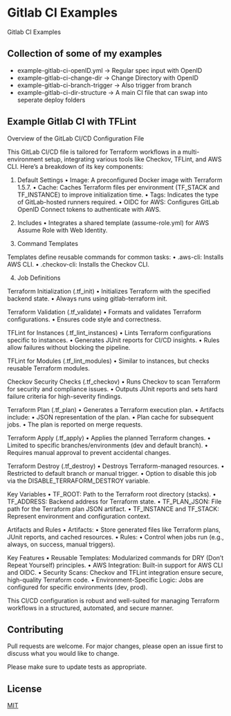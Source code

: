 # Gitlab CI Examples

Gitlab CI Examples

## Collection of some of my examples

- example-gitlab-ci-openID.yml -> Regular spec input with OpenID
- example-gitlab-ci-change-dir -> Change Directory with OpenID
- example-gitlab-ci-branch-trigger -> Also trigger from branch
- example-gitlab-ci-dir-structure -> A main CI file that can swap into seperate deploy folders


## Example Gitlab CI with TFLint

Overview of the GitLab CI/CD Configuration File

This GitLab CI/CD file is tailored for Terraform workflows in a multi-environment setup, integrating various tools like Checkov, TFLint, and AWS CLI. Here’s a breakdown of its key components:

1. Default Settings
	•	Image: A preconfigured Docker image with Terraform 1.5.7.
	•	Cache: Caches Terraform files per environment (TF_STACK and TF_INSTANCE) to improve initialization time.
	•	Tags: Indicates the type of GitLab-hosted runners required.
	•	OIDC for AWS: Configures GitLab OpenID Connect tokens to authenticate with AWS.

2. Includes
	•	Integrates a shared template (assume-role.yml) for AWS Assume Role with Web Identity.

3. Command Templates

Templates define reusable commands for common tasks:
	•	.aws-cli: Installs AWS CLI.
	•	.checkov-cli: Installs the Checkov CLI.

4. Job Definitions

Terraform Initialization (.tf_init)
	•	Initializes Terraform with the specified backend state.
	•	Always runs using gitlab-terraform init.

Terraform Validation (.tf_validate)
	•	Formats and validates Terraform configurations.
	•	Ensures code style and correctness.

TFLint for Instances (.tf_lint_instances)
	•	Lints Terraform configurations specific to instances.
	•	Generates JUnit reports for CI/CD insights.
	•	Rules allow failures without blocking the pipeline.

TFLint for Modules (.tf_lint_modules)
	•	Similar to instances, but checks reusable Terraform modules.

Checkov Security Checks (.tf_checkov)
	•	Runs Checkov to scan Terraform for security and compliance issues.
	•	Outputs JUnit reports and sets hard failure criteria for high-severity findings.

Terraform Plan (.tf_plan)
	•	Generates a Terraform execution plan.
	•	Artifacts include:
	•	JSON representation of the plan.
	•	Plan cache for subsequent jobs.
	•	The plan is reported on merge requests.

Terraform Apply (.tf_apply)
	•	Applies the planned Terraform changes.
	•	Limited to specific branches/environments (dev and default branch).
	•	Requires manual approval to prevent accidental changes.

Terraform Destroy (.tf_destroy)
	•	Destroys Terraform-managed resources.
	•	Restricted to default branch or manual trigger.
	•	Option to disable this job via the DISABLE_TERRAFORM_DESTROY variable.

Key Variables
	•	TF_ROOT: Path to the Terraform root directory (stacks).
	•	TF_ADDRESS: Backend address for Terraform state.
	•	TF_PLAN_JSON: File path for the Terraform plan JSON artifact.
	•	TF_INSTANCE and TF_STACK: Represent environment and configuration context.

Artifacts and Rules
	•	Artifacts:
	•	Store generated files like Terraform plans, JUnit reports, and cached resources.
	•	Rules:
	•	Control when jobs run (e.g., always, on success, manual triggers).

Key Features
	•	Reusable Templates: Modularized commands for DRY (Don’t Repeat Yourself) principles.
	•	AWS Integration: Built-in support for AWS CLI and OIDC.
	•	Security Scans: Checkov and TFLint integration ensure secure, high-quality Terraform code.
	•	Environment-Specific Logic: Jobs are configured for specific environments (dev, prod).

This CI/CD configuration is robust and well-suited for managing Terraform workflows in a structured, automated, and secure manner.


## Contributing

Pull requests are welcome. For major changes, please open an issue first
to discuss what you would like to change.

Please make sure to update tests as appropriate.

## License

[MIT](https://choosealicense.com/licenses/mit/)